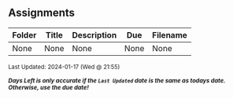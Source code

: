 ## Assignments

| Folder | Title | Description | Due | Filename |
|-----|-----|-----|-----|-----|
| None | None | None | None | None |

<sup>Last Updated: 2024-01-17 (Wed @ 21:55)</sup> 

<sup>***Days Left is only accurate if the `Last Updated` date is the same as todays date. Otherwise, use the due date!***</sup> 